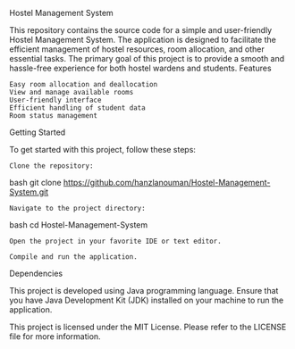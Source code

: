 Hostel Management System

This repository contains the source code for a simple and user-friendly Hostel Management System. The application is designed to facilitate the efficient management of hostel resources, room allocation, and other essential tasks. The primary goal of this project is to provide a smooth and hassle-free experience for both hostel wardens and students.
Features

    Easy room allocation and deallocation
    View and manage available rooms
    User-friendly interface
    Efficient handling of student data
    Room status management

Getting Started

To get started with this project, follow these steps:

    Clone the repository:

bash
git clone https://github.com/hanzlanouman/Hostel-Management-System.git


    Navigate to the project directory:

bash
cd Hostel-Management-System


    Open the project in your favorite IDE or text editor.

    Compile and run the application.

Dependencies

This project is developed using Java programming language. Ensure that you have Java Development Kit (JDK) installed on your machine to run the application.


This project is licensed under the MIT License. Please refer to the LICENSE file for more information.
